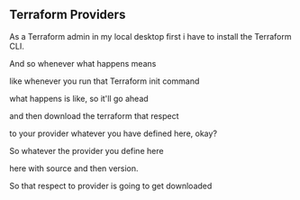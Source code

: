 ## Terraform Providers 
As a Terraform admin in my local desktop first i have to install the Terraform CLI.

And so whenever what happens means

like whenever you run that Terraform init command

what happens is like, so it'll go ahead

and then download the terraform that respect

to your provider whatever you have defined here, okay?

So whatever the provider you define here

here with source and then version.

So that respect to provider is going to get downloaded